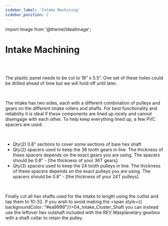 ```yaml
---
sidebar_label: 'Intake Machining'
sidebar_position: 2
---
```


import Image from '@theme/IdealImage';

# Intake Machining



<div style={{overflow: 'hidden', float: 'left', display: 'inline-block', margin: '0.00px 0.00px'}}><span style={{float: 'left', overflow: 'hidden', display: 'inline-block', margin: '0.00px 0.00px', border: '0.00px solid #000000', transform: 'rotate(0.00rad) translateZ(0px)',  width: '720.00px', height: '309.33px'}}><Image autoLoad={"true"} img={require("/static/media/intake/intake/image_1.png")} style={{ width: '720.00px', height: '309.33px', marginLeft: '0.00px', marginTop: '0.00px', transform: 'rotate(0.00rad) translateZ(0px)', maxWidth: "none"}}></Image></span></div>



<p><br /> </p>

The plastic panel needs to be cut to 18&rdquo; x 5.5&rdquo;. One set of these holes could be drilled ahead of time but we will hold off until later.

<p><br /> </p>

The intake has two sides, each with a different combination of pulleys and gears on the different intake rollers and shafts. For best functionality and reliability it is ideal if these components are lined up nicely and cannot disengage with each other. To help keep everything lined up, a few PVC spacers are used:

<p><br /> </p>

<ul><li>Qty(2) 0.8&rdquo; sections to cover some sections of bare hex shaft</li><li>Qty(2) spacers used to keep the 36 tooth gears in line. The thickness of these spacers depends on the exact gears you are using. The spacers should be 0.8&rdquo; - [the thickness of your 36T gears].</li><li>Qty(3) spacers used to keep the 24 tooth pulleys in line. The thickness of these spacers depends on the exact pulleys you are using. The spacers should be 0.8&rdquo; - [the thickness of your 24T pulleys].</li></ul>

<p><br /> </p>

Finally cut all hex shafts used for the intake to length using the cutlist and tap them to 10-32. If you wish to avoid making the <span style={{ backgroundColor: "#ea9999"}}>04_Intake_Cluster_Shaft</span>&nbsp;you can instead use the leftover hex outshaft included with the REV Maxplanetary gearbox with a shaft collar to retain the pulley.